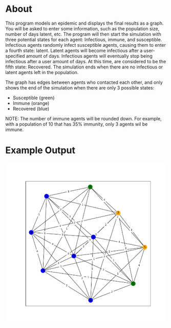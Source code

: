 # About
This program models an epidemic and displays the final results as a graph.
You will be asked to enter some information, such as the population size,
number of days latent, etc. The program will then start the simulation with
three potential states for each agent: Infectious, immune, and susceptible. 
Infectious agents randomly infect susceptible agents, causing them to enter
a fourth state: latent. Latent agents will become infectious after a
user-specified amount of days. Infectious agents will eventually stop being 
infectious after a user amount of days. At this time, are considered to be
the fifth state: Recovered. The simulation ends when there are no infectious
or latent agents left in the population.

The graph has edges between agents who contacted each other, and only shows
the end of the simulation when there are only 3 possible states: 
 
- Susceptible (green)  
- Immune (orange)  
- Recovered (blue)  

NOTE: The number of immune agents will be rounded down. For example, with a 
population of 10 that has 35% immunity, only 3 agents wil be immune.


# Example Output
![](https://github.com/BenDiekhoff/5323-Computational-Epidemiology/blob/master/graph-based-slir/graph.png)
